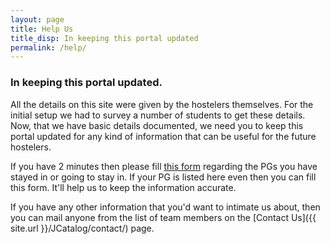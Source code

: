```yaml
---
layout: page
title: Help Us
title_disp: In keeping this portal updated
permalink: /help/
---
```


### In keeping this portal updated.

All the details on this site were given by the hostelers themselves. For the initial setup we had to survey a number of students to get these details. Now, that we have basic details documented, we need you to keep this portal updated for any kind of information that can be useful for the future hostelers.

If you have 2 minutes then please fill [this form](http://tinyurl.com/helpusform) regarding the PGs you have stayed in or going to stay in. If your PG is listed here even then you can fill this form. It'll help us to keep the information accurate.

If you have any other information that you'd want to intimate us about, then you can mail anyone from the list of team members on the [Contact Us]({{ site.url }}/JCatalog/contact/) page.

